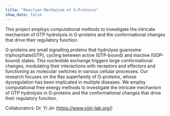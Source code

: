 ```yaml
---
title: "Reaction Mechanism of G-Proteins"
show_date: false
---
```


This project employs computational methods to investigate the intricate mechanism of GTP hydrolysis in G-proteins and the conformational changes that drive their regulatory function.

<!--more-->

G-proteins are small signalling proteins that hydrolyse guanosine triphosphate(GTP), cycling between active (GTP-bound) and inactive (GDP-bound) states. This nucleotide exchange triggers large conformational changes, modulating their interactions with receptors and effectors and functioning as molecular switches in various cellular processes. Our research focuses on the Ras superfamily of G-proteins, whose dysregulation has been implicated in multiple diseases. We employ computational free energy methods to investigate the intricate mechanism of GTP hydrolysis in G-proteins and the conformational changes that drive their regulatory function.

Collaborators: Dr. Yi Jin (https://www.yijin-lab.org/)
